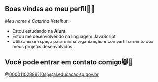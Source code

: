 ## Boas vindas ao meu perfil👋😽

*Meu nome é Catarina Ketelhut*✨

- Estou estudando na **Alura**
- Estou me desenvolvendo na linguagem JavaScript
- Utilizo esse espaço para minha organização e compartilhamento dos meus projetos desenvolvidos

## Você pode entrar em contato comigo😸🔔
@00001102889210sp@al.educacao.sp.gov.br
